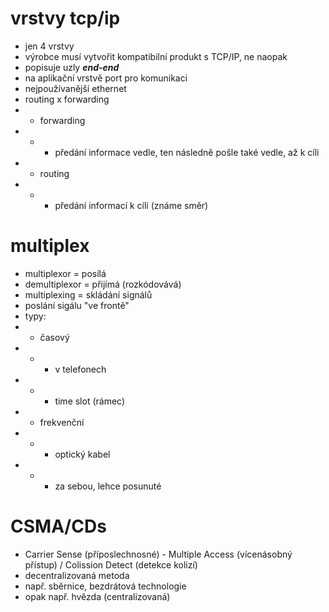 # vrstvy tcp/ip
- jen 4 vrstvy
- výrobce musí vytvořit kompatibilní produkt s TCP/IP, ne naopak
- popisuje uzly ***end-end***
- na aplikační vrstvě port pro komunikaci
- nejpoužívanější ethernet
- routing x forwarding
- - forwarding
- - - předání informace vedle, ten následně pošle také vedle, až k cíli
- - routing
- - - předání informací k cíli (známe směr)

# multiplex
- multiplexor = posílá
- demultiplexor = přijímá (rozkódovává)
- multiplexing = skládání signálů
- poslání sigálu "ve frontě"
- typy:
- - časový
- - - v telefonech
- - - time slot (rámec)
- - frekvenční
- - - optický kabel
- - - za sebou, lehce posunuté

# CSMA/CDs
- Carrier Sense (příposlechnosné) - Multiple Access (vícenásobný přístup) / Colission Detect (detekce kolizí)
- decentralizovaná metoda
- např. sběrnice, bezdrátová technologie
- opak např. hvězda (centralizovaná)